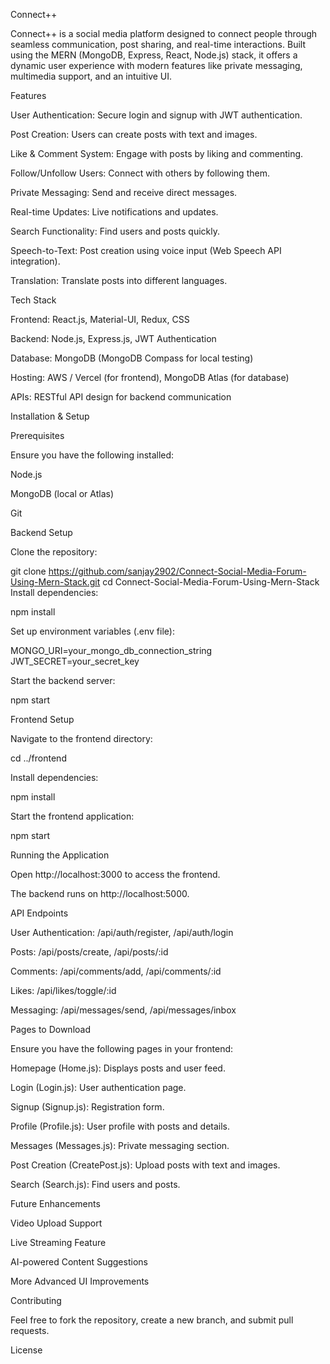 Connect++

Connect++ is a social media platform designed to connect people through seamless communication, post sharing, and real-time interactions. Built using the MERN (MongoDB, Express, React, Node.js) stack, it offers a dynamic user experience with modern features like private messaging, multimedia support, and an intuitive UI.

Features

User Authentication: Secure login and signup with JWT authentication.

Post Creation: Users can create posts with text and images.

Like & Comment System: Engage with posts by liking and commenting.

Follow/Unfollow Users: Connect with others by following them.

Private Messaging: Send and receive direct messages.

Real-time Updates: Live notifications and updates.

Search Functionality: Find users and posts quickly.

Speech-to-Text: Post creation using voice input (Web Speech API integration).

Translation: Translate posts into different languages.

Tech Stack

Frontend: React.js, Material-UI, Redux, CSS

Backend: Node.js, Express.js, JWT Authentication

Database: MongoDB (MongoDB Compass for local testing)

Hosting: AWS / Vercel (for frontend), MongoDB Atlas (for database)

APIs: RESTful API design for backend communication

Installation & Setup

Prerequisites

Ensure you have the following installed:

Node.js

MongoDB (local or Atlas)

Git

Backend Setup

Clone the repository:

git clone https://github.com/sanjay2902/Connect-Social-Media-Forum-Using-Mern-Stack.git
cd Connect-Social-Media-Forum-Using-Mern-Stack
Install dependencies:

npm install

Set up environment variables (.env file):

MONGO_URI=your_mongo_db_connection_string
JWT_SECRET=your_secret_key

Start the backend server:

npm start

Frontend Setup

Navigate to the frontend directory:

cd ../frontend

Install dependencies:

npm install

Start the frontend application:

npm start

Running the Application

Open http://localhost:3000 to access the frontend.

The backend runs on http://localhost:5000.

API Endpoints

User Authentication: /api/auth/register, /api/auth/login

Posts: /api/posts/create, /api/posts/:id

Comments: /api/comments/add, /api/comments/:id

Likes: /api/likes/toggle/:id

Messaging: /api/messages/send, /api/messages/inbox

Pages to Download

Ensure you have the following pages in your frontend:

Homepage (Home.js): Displays posts and user feed.

Login (Login.js): User authentication page.

Signup (Signup.js): Registration form.

Profile (Profile.js): User profile with posts and details.

Messages (Messages.js): Private messaging section.

Post Creation (CreatePost.js): Upload posts with text and images.

Search (Search.js): Find users and posts.

Future Enhancements

Video Upload Support

Live Streaming Feature

AI-powered Content Suggestions

More Advanced UI Improvements

Contributing

Feel free to fork the repository, create a new branch, and submit pull requests.

License
